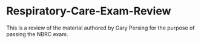 # Respiratory-Care-Exam-Review

This is a review of the material authored by Gary Persing for the purpose of passing the NBRC exam.

